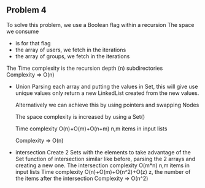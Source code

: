 ## Problem 4

To solve this problem, we use a Boolean flag within a recursion
The space we consume

- is for that flag
- the array of users, we fetch in the iterations
- the array of groups, we fetch in the iterations

The Time complexity is the recursion depth (n) subdirectories  
 Complexity => O(n)

- Union
  Parsing each array and putting the values in Set, this will give use unique values only
  return a new LinkedList created from the new values.

  Alternatively we can achieve this by using pointers and swapping Nodes

  The space complexity is increased by using a Set()

  Time complexity O(n)+O(m)+O(n+m) n,m items in input lists

  Complexity => O(n)

- intersection
  Create 2 Sets with the elements to take advantage of the Set function of intersection
  similar like before, parsing the 2 arrays and creating a new one.
  The intersection complexity O(m\*n) n,m items in input lists
  Time complexity O(n)+O(m)+O(n^2)+O(z) z, the number of the items after the intersection
  Complexity => O(n^2)
